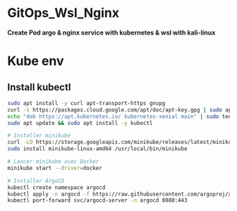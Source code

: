 # GitOps_Wsl_Nginx

**Create Pod argo & nginx service with kubernetes & wsl with kali-linux**

# Kube env

## Install kubectl
```bash
sudo apt install -y curl apt-transport-https gnupg
curl -s https://packages.cloud.google.com/apt/doc/apt-key.gpg | sudo apt-key add -
echo "deb https://apt.kubernetes.io/ kubernetes-xenial main" | sudo tee /etc/apt/sources.list.d/kubernetes.list
sudo apt update && sudo apt install -y kubectl

# Installer minikube
curl -LO https://storage.googleapis.com/minikube/releases/latest/minikube-linux-amd64
sudo install minikube-linux-amd64 /usr/local/bin/minikube

# Lancer minikube avec Docker
minikube start --driver=docker

# Installer ArgoCD
kubectl create namespace argocd
kubectl apply -n argocd -f https://raw.githubusercontent.com/argoproj/argo-cd/stable/manifests/install.yaml
kubectl port-forward svc/argocd-server -n argocd 8080:443
```
